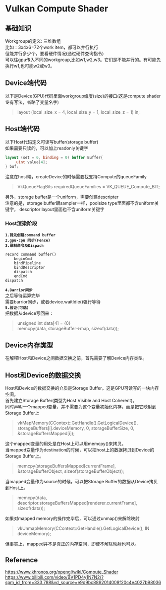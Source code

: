 # Vulkan Compute Shader

## 基础知识
Workgroup的定义: 三维数组  
比如：3x4x6=72个work item，都可以并行执行  
但能并行多少个，要看硬件情况(通过硬件查询指令)  
可以往gpu传入不同的workgroup,比如w1,w2,w3。它们是不能并行的。有可能先执行w1,也可能w2或w3。  

## Device端代码
以下是Device(GPU)代码里面workgroup维度(size)的接口(这是compute shader专有写法，省略了变量名字)  
> layout (local_size_x = 4, local_size_y = 1, local_size_z = 1) in; 

## Host端代码
以下Host代码定义可读写buffer(storage buffer)  
如果需要只读的，可以加上readonly关键字  
```glsl
layout (set = 0, binding = 0) buffer Buffer{  
     uint value[4];
} buf;
```
注意在host端，createDevice的时候需要找支持Compute的queueFamily  
> VkQueueFlagBits requiredQueueFamilies = VK_QUEUE_Compute_BIT;  

另外，storage buffer是一个uniform，需要创建descripter  
注意的是，storage buffer跟sampler一样，poolsize type里面都不含uniform关键字， descriptor layout里面也不含uniform关键字  

### Host渲染阶段   
**`1.首先创建command buffer`**  
**`2.gpu-cpu 同步(Fence)`**  
**`3.录制命令及Dispach`**  
```
record command buffer()
    beginCmd
    bindPipeline
    bindDescriptor
    dispatch
    endCmd
dispatch
```
**`4.Barrior同步`**  
之后等待运算完毕  
需要barrior同步，或者device.waitIdle()强行等待  
**`5.验证(可选)`**  
把数据从device写回来：  
> unsigned int data[4] = {0}  
> memcpy(data, storageBuffer->map, sizeof(data));  

## Device内存类型
在解释Host和Device之间数据交换之前，首先需要了解Device内存类型。

## Host和Device的数据交换
Host和Device的数据交换的介质是Storage Buffer。这是GPU可读写的一块内存空间。  
首先建立Storage Buffer(类型为Host Visible and Host Coherent)。  
同时声明一个mapped变量，并不需要为这个变量初始化内存，而是把它映射到Storage Buffer上
> vkMapMemory(CContext::GetHandle().GetLogicalDevice(), storageBuffers[i].deviceMemory, 0, storageBufferSize, 0, &storageBuffersMapped[i]);

这个mapped变量的用处是在Host上可以用memcpy()来拷贝。  
当mapped变量作为destination的时候，可以把host上的数据拷贝到Device的Storage Buffer上。  
> memcpy(storageBuffersMapped[currentFrame], &storageBufferObject, sizeof(storageBufferObject));

当mapped变量作为source的时候，可以把Storage Buffer的数据从Device拷贝到Host上。  
> memcpy(data, descriptor.storageBuffersMapped[renderer.currentFrame], sizeof(data));

如果对mapped memory的操作完毕后，可以通过unmap()来解除映射  
> vkUnmapMemory(CContext::GetHandle().GetLogicalDevice(), IN deviceMemory);

但事实上，mapped并不是真正的内存空间，即使不解除映射也可以。  



## Reference
https://www.khronos.org/opengl/wiki/Compute_Shader
https://www.bilibili.com/video/BV1PD4y1N7N2/?spm_id_from=333.788&vd_source=e9d9bc8892014008f20c4e4027b98036  

